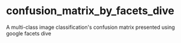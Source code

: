 # confusion_matrix_by_facets_dive
A multi-class image classification's confusion matrix presented using google facets dive
